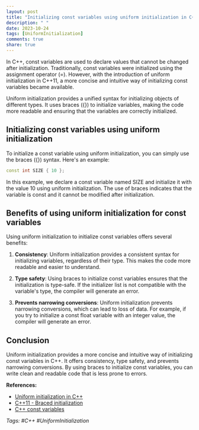 ```yaml
---
layout: post
title: "Initializing const variables using uniform initialization in C++"
description: " "
date: 2023-10-24
tags: [UniformInitialization]
comments: true
share: true
---
```


In C++, const variables are used to declare values that cannot be changed after initialization. Traditionally, const variables were initialized using the assignment operator (=). However, with the introduction of uniform initialization in C++11, a more concise and intuitive way of initializing const variables became available.

Uniform initialization provides a unified syntax for initializing objects of different types. It uses braces ({}) to initialize variables, making the code more readable and ensuring that the variables are correctly initialized.

## Initializing const variables using uniform initialization

To initialize a const variable using uniform initialization, you can simply use the braces ({}) syntax. Here's an example:

```cpp
const int SIZE { 10 };
```

In this example, we declare a const variable named SIZE and initialize it with the value 10 using uniform initialization. The use of braces indicates that the variable is const and it cannot be modified after initialization.

## Benefits of using uniform initialization for const variables

Using uniform initialization to initialize const variables offers several benefits:

1. **Consistency**: Uniform initialization provides a consistent syntax for initializing variables, regardless of their type. This makes the code more readable and easier to understand.

2. **Type safety**: Using braces to initialize const variables ensures that the initialization is type-safe. If the initializer list is not compatible with the variable's type, the compiler will generate an error.

3. **Prevents narrowing conversions**: Uniform initialization prevents narrowing conversions, which can lead to loss of data. For example, if you try to initialize a const float variable with an integer value, the compiler will generate an error.

## Conclusion

Uniform initialization provides a more concise and intuitive way of initializing const variables in C++. It offers consistency, type safety, and prevents narrowing conversions. By using braces to initialize const variables, you can write clean and readable code that is less prone to errors.

**References:**
- [Uniform initialization in C++](https://en.cppreference.com/w/cpp/language/list_initialization)
- [C++11 - Braced initialization](https://www.geeksforgeeks.org/when-do-we-use-initializer-list-in-c/)
- [C++ const variables](https://www.geeksforgeeks.org/const-keyword-in-cpp/) 

*Tags: #C++ #UniformInitialization*